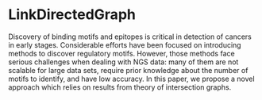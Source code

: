 # LinkDirectedGraph
Discovery of binding motifs and epitopes is critical in detection of cancers in early stages. Considerable efforts have been focused on introducing methods to discover regulatory motifs. However, those methods face serious challenges when dealing with NGS data: many of them are not scalable for large data sets, require prior knowledge about the number of motifs to identify, and have low accuracy. In this paper, we propose a novel approach which relies on results from theory of intersection graphs.
